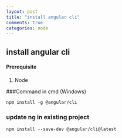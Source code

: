 ```yaml
---
layout: post
title: "install angular cli"
comments: true
categories: node
---
```


## install angular cli

#### Prerequisite
1. Node


###Command in cmd (Windows)

```
npm install -g @angular/cli
```

### update ng in existing project

```
npm install --save-dev @angular/cli@latest
```

